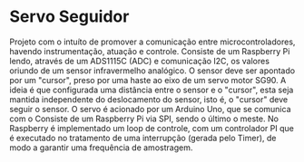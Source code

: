 # Servo Seguidor

Projeto com o intuíto de promover a comunicação entre microcontroladores, havendo instrumentação, atuação e controle. Consiste de um Raspberry Pi lendo, através de um ADS1115C (ADC) e comunicação I2C, os valores oriundo de um sensor infravermelho analógico. O sensor deve ser apontado por um "cursor", preso por uma haste ao eixo de um servo motor SG90. A ideia é que configurada uma distância entre o sensor e o "cursor", esta seja mantida independente do deslocamento do sensor, isto é, o "cursor" deve seguir o sensor. O servo é acionado por um Arduino Uno, que se comunica com o Consiste de um Raspberry Pi via SPI, sendo o último o meste. No Raspberry é implementado um loop de controle, com um controlador PI que é executado no tratamento de uma interrupção (gerada pelo Timer), de modo a garantir uma frequência de amostragem. 
